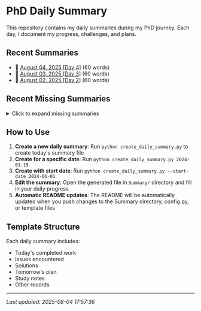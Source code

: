 # PhD Daily Summary

This repository contains my daily summaries during my PhD journey. Each day, I document my progress, challenges, and plans.

## Recent Summaries

- 📝 [August 04, 2025 [Day 4]](Summary/2025-08-04.md) (60 words)
- 📝 [August 03, 2025 [Day 3]](Summary/2025-08-03.md) (60 words)
- 📝 [August 02, 2025 [Day 2]](Summary/2025-08-02.md) (60 words)

## Recent Missing Summaries

<details>
<summary>Click to expand missing summaries</summary>

The following dates are missing from your daily summaries:

```
2025-08-01
```

To create missing summaries, use:
```bash
# For a single date
python3 create_daily_summary.py YYYY-MM-DD

# For multiple dates (example)
python3 create_daily_summary.py 2025-08-01
```

</details>


## How to Use

1. **Create a new daily summary**: Run `python create_daily_summary.py` to create today's summary file
2. **Create for a specific date**: Run `python create_daily_summary.py 2024-01-15`
3. **Create with start date**: Run `python create_daily_summary.py --start-date 2024-01-01`
4. **Edit the summary**: Open the generated file in `Summary/` directory and fill in your daily progress
5. **Automatic README updates**: The README will be automatically updated when you push changes to the Summary directory, config.py, or template files

## Template Structure

Each daily summary includes:
- Today's completed work
- Issues encountered
- Solutions
- Tomorrow's plan
- Study notes
- Other records

---
*Last updated: 2025-08-04 17:57:36*
